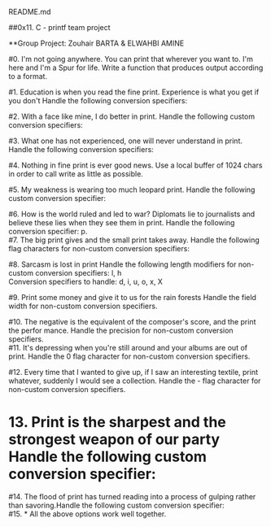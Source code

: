 README.md

##0x11. C - printf team project

**Group Project:  Zouhair BARTA & ELWAHBI AMINE                                                 
                                                                                    
#0. I'm not going anywhere. You can print that wherever you want to. I'm here and I'm a Spur for life. Write a function that produces output according to a format. 
                                                                                                                                                                      
#1. Education is when you read the fine print. Experience is what you get if you don't Handle the following conversion specifiers:

#2. With a face like mine, I do better in print. Handle the following custom conversion specifiers:                                  
                                                                                    
#3. What one has not experienced, one will never understand in print. Handle the following conversion specifiers:                                         
                                                                                    
#4. Nothing in fine print is ever good news. Use a local buffer of 1024 chars in order to call write as little as possible.      
                                                                                    
#5. My weakness is wearing too much leopard print. Handle the following custom conversion specifier:                                   
                                                                                    
#6. How is the world ruled and led to war? Diplomats lie to journalists and believe these lies when they see them in print. Handle the following conversion specifier: p.                                       
#7. The big print gives and the small print takes away. Handle the following flag characters for non-custom conversion specifiers:          
                                                                                    
#8. Sarcasm is lost in print Handle the following length modifiers for non-custom conversion specifiers: l, h                                                                                   
   Conversion specifiers to handle: d, i, u, o, x, X                                   
                                                                                    
#9. Print some money and give it to us for the rain forests Handle the field width for non-custom conversion specifiers.                        
                                                                                    
#10. The negative is the equivalent of the composer's score, and the print the perfor mance. Handle the precision for non-custom conversion specifiers.                   
#11. It's depressing when you're still around and your albums are out of print. Handle the 0 flag character for non-custom conversion specifiers.                   
                                                                                    
#12. Every time that I wanted to give up, if I saw an interesting textile, print whatever, suddenly I would see a collection. Handle the - flag character for non-custom conversion specifiers.                   
                                                                                    
# 13. Print is the sharpest and the strongest weapon of our party Handle the following custom conversion specifier:                                   
                                                                                    
#14. The flood of print has turned reading into a process of gulping rather than savoring.Handle the following custom conversion specifier:                                   
#15. * All the above options work well together.
